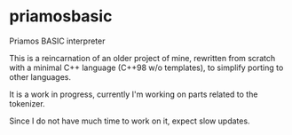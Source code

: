 # priamosbasic
Priamos BASIC interpreter

This is a reincarnation of an older project of mine, rewritten from scratch with a minimal C++ language (C++98 w/o templates),
to simplify porting to other languages.

It is a work in progress, currently I'm working on parts related to the tokenizer.

Since I do not have much time to work on it, expect slow updates.


